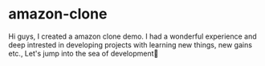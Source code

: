 # amazon-clone
Hi guys,
I created a amazon clone demo. I had a wonderful experience and deep intrested in developing projects with learning new things, new gains etc.,
Let's jump into the sea of development🌊
